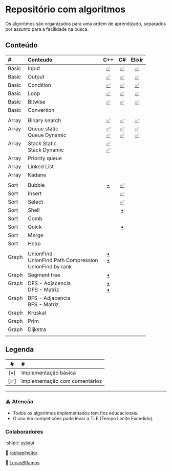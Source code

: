 # Repositório com algoritmos

Os algoritmos são organizados para uma ordem de aprendizado, separados por assunto para a facilidade na busca.


## Conteúdo


|#			|Conteudo 	|C++																			|C#																				|Elixir	|
|:---		|:---				|:---:																		|:---:																		|:--:		|
|Basic	|Input			|[:white_check_mark:](basic/Input.cpp)		|[:white_check_mark:](basic/Input.cs)			|[:white_check_mark:](basic/Input.ex)	|
|Basic	|Output			|[:white_check_mark:](basic/Output.cpp)		|[:white_check_mark:](basic/Output.cs)		|[:white_check_mark:](basic/Output.ex)	|
|Basic	|Condition	|[:white_check_mark:](basic/Condition.cpp)|[:white_check_mark:](basic/Condition.cs)	|[:white_check_mark:](basic/Condition.ex)	|
|Basic	|Loop				|[:white_check_mark:](basic/Loop.cpp)			|[:white_check_mark:](basic/Loop.cs)			|[:white_check_mark:](basic/Loop.ex)	|
|Basic	|Bitwise		|[:white_check_mark:](basic/Bitwise.cpp)	|[:white_check_mark:](basic/Bitwise.cs)		|[:white_check_mark:](basic/Bitwise.ex)	|
|Basic	|Convertion	|																					|																					|
||||
|Array				|Binary search								|[:white_check_mark:](array/BinarySearch.cpp)								|[:white_check_mark:](array/BinarySearch.cs)|[:white_check_mark:](array/BinarySearch.ex)
|Array<br><br>|Queue static<br>Queue Dynamic|[:white_check_mark:](array/Queue_Static.cpp)<br>[:white_check_mark:](array/Queue_Dynamic.cpp) |[:white_check_mark:](array/Queue_Static.cs)<br>[:white_check_mark:](array/Queue_Dynamic.cs)|[:white_check_mark:](array/Queue_Static.ex)<br>[:white_check_mark:](array/Queue_Dynamic.ex)|
|Array<br><br>|Stack Static<br>Stack Dynamic|[:white_check_mark:](array/Stack_Static.cpp)<br>[:white_check_mark:](array/Stack_Dynamic.cpp) |																					|
|Array				|Priority queue								|									|																					|
|Array				|Linked List									|									|																					|
|Array				|Kadane												|									|																					|
||||
|Sort	|Bubble		|[:black_small_square:](sort/Bubble.cpp)|[:white_check_mark:](sort/Bubble.cs)	|
|Sort	|Insert		|																				|[:white_check_mark:](sort/Insert.cs)	|
|Sort	|Select		|																				|[:white_check_mark:](sort/Select.cs)	|
|Sort	|Shell		|																				|[:black_small_square:](sort/Shell.cs)|
|Sort	|Comb			|																				|																			|
|Sort	|Quick		|																				|[:black_small_square:](sort/Quick.cs)|
|Sort	|Merge		|																				|																			|
|Sort	|Heap			|																				|																			|
||||
|Graph<br><br>	|UnionFind<br>UnionFind Path Compression<br>UnionFind by rank|[:black_small_square:](graph/UnionFind.cpp)<br>[:black_small_square:](graph/UnionFind_PathCompression.cpp)<br><br>|	|
|Graph					|Segment tree											|[:black_small_square:](graph/Segment_Tree.cpp)| |
|Graph<br><br>	|DFS - Adjacencia<br>DFS - Matriz	|[:black_small_square:](graph/DFS_Adjacencia.cpp)<br>[:black_small_square:](graph/DFS_Matriz.cpp)<br>|
|Graph<br><br>	|BFS - Adjacencia<br>BFS - Matriz	|
|Graph					|Kruskal													|
|Graph					|Prim															|
|Graph					|Dijkstra													|
|||||

## Legenda
| # 										| # 														|
|:-:										|:--														|
|[:black_small_square:]	| Implementação básica					|
|[:white_check_mark:]		|	Implementação com comentários |

____________________
### :warning: Atenção
* Todos os algoritmos implementados tem fins educacionais.
* O uso em competições pode levar a TLE (Tempo Limite Excedido).

### Colaboradores

:shipit: [sylviot](https://github.com/sylviot)

:koala: [raphaelheitor](https://github.com/raphaelheitor)

:moyai: [LucasBRamos](https://github.com/LucasBRamos)
